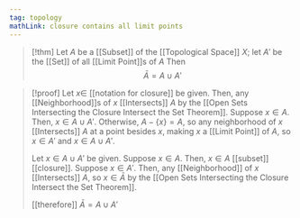 ```yaml
---
tag: topology
mathLink: closure contains all limit points
---
```

> [!thm]
> Let $A$ be a [[Subset]] of the [[Topological Space]] $X$; let $A'$ be the [[Set]] of all [[Limit Point]]s of $A$ Then
> $$\bar{A} = A\cup A'$$

> [!proof]
> Let $x\in$ [[notation for closure]] be given. Then, any [[Neighborhood]]s of $x$ [[Intersects]] $A$ by the [[Open Sets Intersecting the Closure Intersect the Set Theorem]]. Suppose $x\in A$. Then, $x\in A\cup A'$. Otherwise, $A - \{x\} = A$, so any neighborhood of $x$ [[Intersects]] $A$ at a point besides $x$, making $x$ a [[Limit Point]] of $A$, so $x\in A'$ and $x\in A\cup A'$.
> 
> Let $x\in A\cup A'$ be given. Suppose $x\in A$. Then, $x\in A$ [[subset]] [[closure]]. Suppose $x\in A'$. Then, any [[Neighborhood]] of $x$ [[Intersects]] $A$, so $x\in\bar{A}$ by the [[Open Sets Intersecting the Closure Intersect the Set Theorem]].
> 
> [[therefore]] $\bar{A} = A\cup A'$


